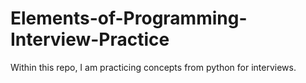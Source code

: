 # Elements-of-Programming-Interview-Practice
Within this repo, I am practicing concepts from python for interviews. 
